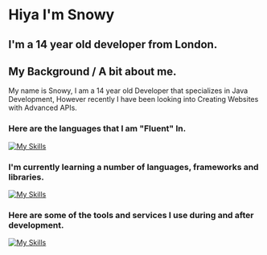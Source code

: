# Hiya I'm Snowy
## I'm a 14 year old developer from London.

## My Background / A bit about me.
My name is Snowy, I am a 14 year old Developer that specializes in Java Development, 
However recently I have been looking into Creating Websites with Advanced APIs.

### Here are the languages that I am "Fluent" In.
[![My Skills](https://skillicons.dev/icons?i=js,html,css,cpp,kotlin,py,java)](https://e-z.bio/snowyjs)

### I'm currently learning a number of languages, frameworks and libraries.
[![My Skills](https://skillicons.dev/icons?i=c,cs,ts,lua,maven)](https://e-z.bio/snowyjs)

### Here are some of the tools and services I use during and after development.
[![My Skills](https://skillicons.dev/icons?i=vscode,visualstudio,unity,aws,azure,cloudflare,github)](https://e-z.bio/snowyjs)

